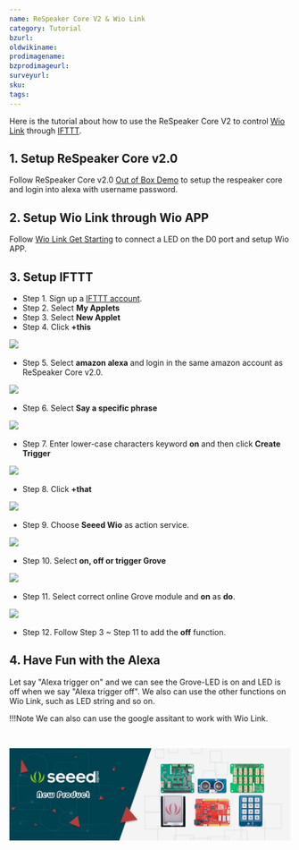 ```yaml
---
name: ReSpeaker Core V2 & Wio Link
category: Tutorial
bzurl: 
oldwikiname: 
prodimagename: 
bzprodimageurl: 
surveyurl: 
sku: 
tags: 
---
```


Here is the tutorial about how to use the ReSpeaker Core V2 to control [Wio Link](http://wiki.seeedstudio.com/Wio_Link/) through [IFTTT](https://ifttt.com/).

## 1. Setup ReSpeaker Core v2.0

Follow ReSpeaker Core v2.0 [Out of Box Demo](http://wiki.seeedstudio.com/ReSpeaker_Core_v2.0/#out-of-box-demo) to setup the respeaker core and login into alexa with username password. 

## 2. Setup Wio Link through Wio APP

Follow [Wio Link Get Starting](http://wiki.seeedstudio.com/Wio_Link/#get-started) to connect a LED on the D0 port and setup Wio APP.

## 3. Setup IFTTT

- Step 1. Sign up a [IFTTT account](https://ifttt.com/join).
- Step 2. Select **My Applets**
- Step 3. Select **New Applet**
- Step 4. Click  **+this**

![](https://files.seeedstudio.com/wiki/ReSpeaker_Core_V2_-_Wio_Link/this.png)

- Step 5. Select **amazon alexa** and login in the same amazon account as ReSpeaker Core v2.0. 

![](https://files.seeedstudio.com/wiki/ReSpeaker_Core_V2_-_Wio_Link/alexa.png)

- Step 6. Select  **Say a specific phrase**

![](https://files.seeedstudio.com/wiki/ReSpeaker_Core_V2_-_Wio_Link/say_a_specific_phase.png)

- Step 7. Enter lower-case characters keyword **on** and then click **Create Trigger**

![](https://files.seeedstudio.com/wiki/ReSpeaker_Core_V2_-_Wio_Link/key_word.png)

- Step 8. Click **+that**

![](https://files.seeedstudio.com/wiki/ReSpeaker_Core_V2_-_Wio_Link/that.png)

- Step 9. Choose **Seeed Wio** as action service.

![](https://files.seeedstudio.com/wiki/ReSpeaker_Core_V2_-_Wio_Link/wio.png)

- Step 10. Select **on, off or trigger Grove**

![](https://files.seeedstudio.com/wiki/ReSpeaker_Core_V2_-_Wio_Link/choose_action.png)

- Step 11. Select correct online Grove module and **on** as **do**.

![](https://files.seeedstudio.com/wiki/ReSpeaker_Core_V2_-_Wio_Link/on.png)

- Step 12. Follow Step 3 ~ Step 11 to add the **off** function. 

## 4. Have Fun with the Alexa

Let say "Alexa trigger on" and we can see the Grove-LED is on and LED is off when we say "Alexa trigger off". We also can use the other functions on Wio Link, such as LED string and so on. 

!!!Note
    We can also can use the google assitant to work with Wio Link.


<br /><p style="text-align:center"><a href="https://www.seeedstudio.com/act-4.html?utm_source=wiki&utm_medium=wikibanner&utm_campaign=newproducts" target="_blank"><img src="https://github.com/SeeedDocument/Wiki_Banner/raw/master/new_product.jpg" /></a></p>